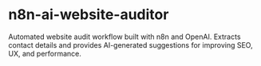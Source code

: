 # n8n-ai-website-auditor
Automated website audit workflow built with n8n and OpenAI. Extracts contact details and provides AI-generated suggestions for improving SEO, UX, and performance.
